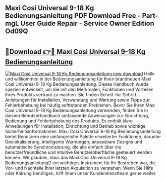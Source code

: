 ## Maxi Cosi Universal 9-18 Kg Bedienungsanleitung PDF Download Free - Part-mgL User Guide Repair - Service Owner Edition Od09Q

# <h2><a href="http://df5a5je.blite.top/?on=Maxi+Cosi+Universal+9-18+Kg+Bedienungsanleitung">🔗Download 👉🔴 Maxi Cosi Universal 9-18 Kg Bedienungsanleitung</a></h2>

[![Maxi Cosi Universal 9-18 Kg Bedienungsanleitung new download](https://i.imgur.com/lujVjoI.png)](http://df5a5je.blite.top/?on=Maxi+Cosi+Universal+9-18+Kg+Bedienungsanleitung)
Hallo und willkommen in der Bedienungsanleitung für Ihren brandneuen Maxi Cosi Universal 9-18 Kg Bedienungsanleitung. Dieses Handbuch wurde speziell entwickelt, um Sie mit den Merkmalen, Funktionen und Vorteilen Ihres Produkts vertraut zu machen. Sie finden Schritt-für-Schritt-Anleitungen für Installation, Verwendung und Wartung sowie Tipps zur Fehlerbehebung bei häufig auftretenden Problemen. Bevor Sie Ihren Maxi Cosi Universal 9-18 Kg Bedienungsanleitung verwenden, finden Sie in diesem Benutzerhandbuch umfassende Anweisungen zur Einrichtung, Bedienung und Fehlerbehebung des Produkts. Es enthält klare Anweisungen für Installation, Einrichtung und Betrieb sowie wichtige Sicherheitsinformationen. Maxi Cosi Universal 9-18 Kg Bedienungsanleitung bietet Benutzern eine umfangreiche Palette erweiterter Funktionen, darunter Geolokalisierung, intelligente Warnungen, anpassbare Designs und automatische Synchronisierung, die alle einfach über die benutzerfreundliche und intuitive Benutzeroberfläche gesteuert werden können. Wir glauben, dass das Maxi Cosi Universal 9-18 Kg BedienungsanleitungD ein wichtiges Instrument für Ihr Bestreben war, die Vor- und Nachteile Ihrer letzten Akquisition zu verstehen. Wenn Sie Hilfe oder Klärung benötigen, hilft Ihnen unser Kundendienstteam gerne weiter.
